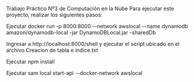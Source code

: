 Trabajo Práctico Nº3 de Computación en la Nube
Para ejecutar este proyecto, realizar los siguientes pasos:

Ejecutar docker run -p 8000:8000 --network awslocal --name dynamodb amazon/dynamodb-local -jar DynamoDBLocal.jar -sharedDb

Ingresar a http://localhost:8000/shell y ejecutar el script ubicado en el archivo Creacion de tabla e indice.txt

Ejecutar npm install

Ejecutar sam local start-api --docker-network awslocal
